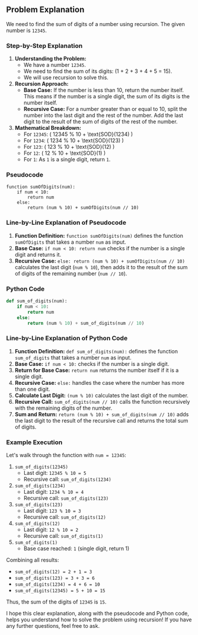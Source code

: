 ## Problem Explanation

We need to find the sum of digits of a number using recursion. The given number is `12345`.

### Step-by-Step Explanation

1. **Understanding the Problem:**
    - We have a number `12345`.
    - We need to find the sum of its digits: \(1 + 2 + 3 + 4 + 5 = 15\).
    - We will use recursion to solve this.
2. **Recursion Approach:**
    - **Base Case:** If the number is less than 10, return the number itself. This means if the number is a single digit, the sum of its digits is the number itself.
    - **Recursive Case:** For a number greater than or equal to 10, split the number into the last digit and the rest of the number. Add the last digit to the result of the sum of digits of the rest of the number.
3. **Mathematical Breakdown:**
    - For `12345`: \( 12345 \% 10 + \text{SOD}(1234) \)
    - For `1234`: \( 1234 \% 10 + \text{SOD}(123) \)
    - For `123`: \( 123 \% 10 + \text{SOD}(12) \)
    - For `12`: \( 12 \% 10 + \text{SOD}(1) \)
    - For `1`: As `1` is a single digit, return `1`.

### Pseudocode

```
function sumOfDigits(num):
    if num < 10:
        return num
    else:
        return (num % 10) + sumOfDigits(num // 10)

```

### Line-by-Line Explanation of Pseudocode

1. **Function Definition:** `function sumOfDigits(num)` defines the function `sumOfDigits` that takes a number `num` as input.
2. **Base Case:** `if num < 10: return num` checks if the number is a single digit and returns it.
3. **Recursive Case:** `else: return (num % 10) + sumOfDigits(num // 10)` calculates the last digit (`num % 10`), then adds it to the result of the sum of digits of the remaining number (`num // 10`).

### Python Code

```python
def sum_of_digits(num):
    if num < 10:
        return num
    else:
        return (num % 10) + sum_of_digits(num // 10)

```

### Line-by-Line Explanation of Python Code

1. **Function Definition:** `def sum_of_digits(num):` defines the function `sum_of_digits` that takes a number `num` as input.
2. **Base Case:** `if num < 10:` checks if the number is a single digit.
3. **Return for Base Case:** `return num` returns the number itself if it is a single digit.
4. **Recursive Case:** `else:` handles the case where the number has more than one digit.
5. **Calculate Last Digit:** `(num % 10)` calculates the last digit of the number.
6. **Recursive Call:** `sum_of_digits(num // 10)` calls the function recursively with the remaining digits of the number.
7. **Sum and Return:** `return (num % 10) + sum_of_digits(num // 10)` adds the last digit to the result of the recursive call and returns the total sum of digits.

### Example Execution

Let's walk through the function with `num = 12345`:

1. `sum_of_digits(12345)`
    - Last digit: `12345 % 10 = 5`
    - Recursive call: `sum_of_digits(1234)`
2. `sum_of_digits(1234)`
    - Last digit: `1234 % 10 = 4`
    - Recursive call: `sum_of_digits(123)`
3. `sum_of_digits(123)`
    - Last digit: `123 % 10 = 3`
    - Recursive call: `sum_of_digits(12)`
4. `sum_of_digits(12)`
    - Last digit: `12 % 10 = 2`
    - Recursive call: `sum_of_digits(1)`
5. `sum_of_digits(1)`
    - Base case reached: `1` (single digit, return 1)

Combining all results:

- `sum_of_digits(12) = 2 + 1 = 3`
- `sum_of_digits(123) = 3 + 3 = 6`
- `sum_of_digits(1234) = 4 + 6 = 10`
- `sum_of_digits(12345) = 5 + 10 = 15`

Thus, the sum of the digits of `12345` is `15`.

I hope this clear explanation, along with the pseudocode and Python code, helps you understand how to solve the problem using recursion! If you have any further questions, feel free to ask.
